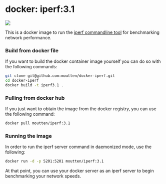# docker: iperf:3.1

[![](https://badge.imagelayers.io/moutten/iperf:3.1.svg)](https://imagelayers.io/?images=moutten/iperf:3.1 'Get your own badge on imagelayers.io')

This is a docker image to run the [iperf commandline tool](https://iperf.fr/)
for benchmarking network performance.

### Build from docker file

If you want to build the docker container image yourself you can do so with the
following commands:

```bash
git clone git@github.com:moutten/docker-iperf.git
cd docker-iperf
docker build -t iperf3.1 .
```

### Pulling from docker hub

If you just want to obtain the image from the docker registry, you can use the
following command:

```bash
docker pull moutten/iperf:3.1
```

### Running the image

In order to run the iperf server command in daemonized mode, use the following:

```bash
docker run -d -p 5201:5201 moutten/iperf:3.1
```

At that point, you can use your docker server as an iperf server to begin
benchmarking your network speeds.
